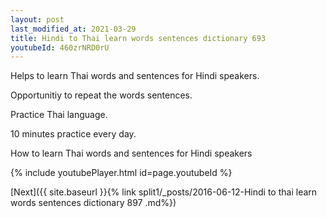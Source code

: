 ```yaml
---
layout: post
last_modified_at: 2021-03-29
title: Hindi to Thai learn words sentences dictionary 693 
youtubeId: 460zrNRD0rU
---
```

 
 
Helps to learn Thai words and sentences for Hindi speakers.

Opportunitiy to repeat the words sentences. 

Practice Thai language. 
 
10 minutes practice every day. 
 
How to learn Thai words and sentences for Hindi speakers 
 
{% include youtubePlayer.html id=page.youtubeId %}
 
 
[Next]({{ site.baseurl }}{% link  split1/_posts/2016-06-12-Hindi to thai learn words sentences dictionary 897 .md%})
 
